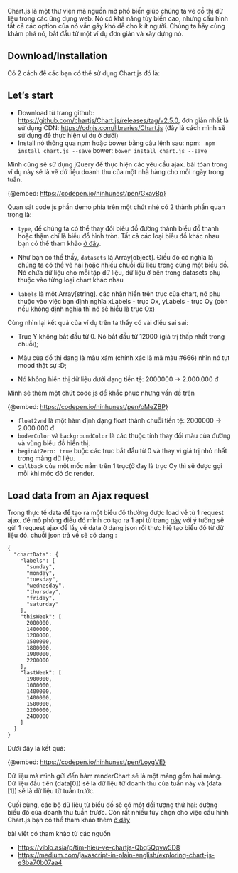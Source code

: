 Chart.js là một thư viện mã nguồn mở phổ biến giúp chúng ta vẽ đồ thị dữ liệu trong các ứng dụng web. Nó có khả năng tùy biến cao, nhưng cấu hình tất cả các option của nó vẫn gây khó dễ cho k ít người. Chúng ta hãy cùng khám phá nó, bắt đầu từ một ví dụ đơn giản và xây dựng nó.

## Download/Installation
Có 2 cách để các bạn có thể sử dụng Chart.js đó là:

## Let’s start
* Download từ trang github: https://github.com/chartjs/Chart.js/releases/tag/v2.5.0, đơn giản nhất là sử dụng CDN: https://cdnjs.com/libraries/Chart.js (đây là cách mình sẽ sử dụng để thực hiện ví dụ ở dưới)
* Install nó thông qua npm hoặc bower bằng câu lệnh sau: npm: ` npm install chart.js --save`  bower: `bower install chart.js --save`

Mình cũng sẽ sử dụng jQuery để thực hiện các yêu cầu ajax. bài tóan trong ví dụ này sẽ là vẽ dữ liệu doanh thu của một nhà hàng cho mỗi ngày trong tuần.

{@embed: https://codepen.io/ninhunest/pen/GxavBp}

Quan sát code js phần demo phía trên một chút nhé có 2 thành phần quan trọng là:

* `type`, để chúng ta có thể thay đổi biểu đồ đường thành biểu đồ thanh hoặc thậm chí là biểu đồ hình tròn. Tất cả các loại biểu đồ khác nhau bạn có thể tham khảo [ở đây](https://www.chartjs.org/samples/latest/).

* Như bạn có thể thấy, `datasets` là Array[object]. Điều đó có nghĩa là chúng ta có thể vẽ hai hoặc nhiều chuỗi dữ liệu trong cùng một biểu đồ. Nó chứa dữ liệu cho mỗi tập dữ liệu, dữ liệu ở bên trong datasets phụ thuộc vào từng loại chart khác nhau

* `labels`  là một Array[string]. các nhãn hiển trên trục của chart, nó phụ thuộc vào việc bạn định nghĩa xLabels - trục Ox, yLabels - trục Oy (còn nếu không định nghĩa thì nó sẽ hiểu là trục Ox)

Cùng nhìn lại kết quả của ví dụ trên ta thấy có vài điều sai sai:

- Trục Y không bắt đầu từ 0. Nó bắt đầu từ 12000 (giá trị thấp nhất trong chuỗi);

- Màu của đồ thị đang là màu xám (chính xác là mã màu #666) nhìn nó tụt mood thật sự :D;

- Nó không hiển thị dữ liệu dưới dạng tiền tệ: 2000000 ->  2.000.000 đ 

Mình sẽ thêm một chút code js để khắc phục nhưng vấn đề trên

{@embed: https://codepen.io/ninhunest/pen/oMeZBP}

* `float2vnd` là một hàm định dạng float thành chuỗi tiền tệ: 2000000 ->  2.000.000 đ 
*  `boderColor` và `backgroundColor` là các thuộc tính thay đổi màu của đường và vùng biểu đồ hiển thị.
* `beginAtZero: true` buộc các trục bắt đầu từ 0 và thay vì giá trị nhỏ nhất trong mảng dữ liệu.
* `callback` của một mốc nằm trên 1 trục(ở đay là trục Oy thì sẽ được gọi mỗi khi mốc đó đc render.

## Load data from an Ajax request
Trong thực tế data để tạo ra một biểu đồ thường được load về từ 1 request ajax. để mô phỏng điều đó mình có tạo ra 1 api từ trang 
[này](https://jsonbin.io/) với ý tưởng sẽ gửi 1 request ajax để lấy về data ở dạng json rồi thực hiệ tạo biểu đồ từ dữ liệu đó.
chuỗi json trả về sẽ có dạng :
```
{
  "chartData": {
    "labels": [
      "sunday",
      "monday",
      "tuesday",
      "wednesday",
      "thursday",
      "friday",
      "saturday"
    ],
    "thisWeek": [
      2000000,
      1400000,
      1200000,
      1500000,
      1800000,
      1900000,
      2200000
    ],
    "lastWeek": [
      1900000,
      1000000,
      1400000,
      1400000,
      1500000,
      2200000,
      2400000
    ]
  }
}
```


Dưới đây là kết quả:

{@embed: https://codepen.io/ninhunest/pen/LoygVE}


Dữ liệu mà mình gửi đến hàm renderChart sẽ là một mảng gồm hai mảng. Dữ liệu đầu tiên (data[0]) sẽ là dữ liệu từ doanh thu của tuần này và (data [1]) sẽ là dữ liệu từ tuần trước.

Cuối cùng, các bộ dữ liệu từ biểu đồ sẽ có một đối tượng thứ hai: đường biểu đồ của doanh thu tuần trước.
Còn rất nhiều tùy chọn cho việc cấu hình Chart.js bạn có thể tham khảo thêm [ở đây](https://www.chartjs.org/docs/latest/)

bài viết có tham khảo từ các nguồn
* https://viblo.asia/p/tim-hieu-ve-chartjs-Qbq5Qqvw5D8
* https://medium.com/javascript-in-plain-english/exploring-chart-js-e3ba70b07aa4